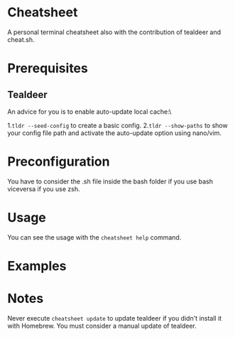 # Cheatsheet
A personal terminal cheatsheet also with the contribution of tealdeer and cheat.sh.


# Prerequisites

   ## Tealdeer
   An advice for you is to enable auto-update local cache:\
   
   1.`tldr --seed-config` to create a basic config.
   2.`tldr --show-paths` to show your config file path and activate the auto-update option using nano/vim.


# Preconfiguration
   You have to consider the .sh file inside the bash folder if you use bash viceversa if you use zsh.


# Usage  
   You can see the usage with the `cheatsheet help` command.


# Examples


# Notes 
   Never execute `cheatsheet update` to update tealdeer if you didn't install it with Homebrew. You must consider a manual update of tealdeer.
  
